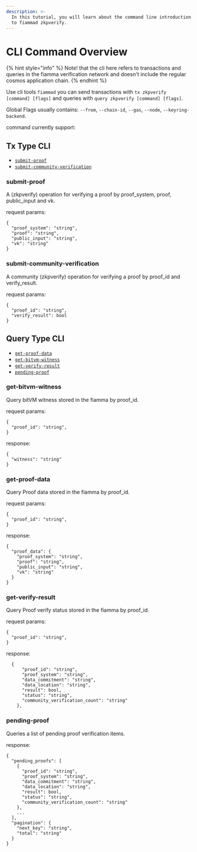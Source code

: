 ```yaml
---
description: >-
  In this tutorial, you will learn about the command line introduction related
  to fiammad zkpverify.
---
```


# CLI Command Overview

{% hint style="info" %}
Note! that the cli here refers to transactions and queries in the fiamma verification network and doesn't include the regular cosmos application chain.
{% endhint %}

Use cli tools `fiammad` you can send transactions with `tx zkpverify [command] [flags]` and queries with `query zkpverify [command] [flags]`.

Global Flags usually contains: `--from`, `--chain-id`, `--gas`, `--node`, `--keyring-backend`.

command currently support:

## Tx Type CLI

* [`submit-proof`](cli-command-overview.md#submit-proof)
* [`submit-community-verification`](cli-command-overview.md#submit-community-verification)

### **submit-proof**&#x20;

A (zkpverify) operation for verifying a proof by proof\_system, proof, public\_input and vk.

request params:

```
{
  "proof_system": "string",
  "proof": "string",
  "public_input": "string",
  "vk": "string"
}
```

### **submit-community-verification**&#x20;

A community (zkpverify) operation for verifying a proof by proof\_id and verify\_result.&#x20;

request params:

```
{
  "proof_id": "string",
  "verify_result": bool
}
```

## Query Type CLI

* [`get-proof-data`](cli-command-overview.md#get-proof-data)
* [`get-bitvm-witness`](cli-command-overview.md#get-bitvm-witness)
* [`get-verify-result`](cli-command-overview.md#get-verify-result)
* [`pending-proof`](cli-command-overview.md#pending-proof) &#x20;

### **get-bitvm-witness**&#x20;

Query bitVM witness stored in the fiamma by proof\_id.&#x20;

request params:

```
{
  "proof_id": "string",
}
```

response:

```
{
  "witness": "string"
}
```

### **get-proof-data**&#x20;

Query Proof data stored in the fiamma by proof\_id.&#x20;

request params:

```
{
  "proof_id": "string",
}
```

response:

```
{
  "proof_data": {
    "proof_system": "string",
    "proof": "string",
    "public_input": "string",
    "vk": "string"
  }
}
```

### **get-verify-result**

Query Proof verify status stored in the fiamma by proof\_id.&#x20;

request params:

```
{
  "proof_id": "string",
}
```

response:

```
  {
      "proof_id": "string",
      "proof_system": "string",
      "data_commitment": "string",
      "data_location": "string",
      "result": bool,
      "status": "string",
      "community_verification_count": "string"
    },
```

### **pending-proof**&#x20;

Queries a list of pending proof verification items.&#x20;

response:

```
{
  "pending_proofs": [
    {
      "proof_id": "string",
      "proof_system": "string",
      "data_commitment": "string",
      "data_location": "string",
      "result": bool,
      "status": "string",
      "community_verification_count": "string"
    },
    ...
  ],
  "pagination": {
    "next_key": "string",
    "total": "string"
  }
}
```

